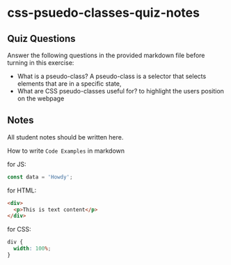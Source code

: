 # css-psuedo-classes-quiz-notes

## Quiz Questions

Answer the following questions in the provided markdown file before turning in this exercise:

- What is a pseudo-class?
  A pseudo-class is a selector that selects elements that are in a specific state,
- What are CSS pseudo-classes useful for?
  to highlight the users position on the webpage

## Notes

All student notes should be written here.

How to write `Code Examples` in markdown

for JS:

```javascript
const data = 'Howdy';
```

for HTML:

```html
<div>
  <p>This is text content</p>
</div>
```

for CSS:

```css
div {
  width: 100%;
}
```
